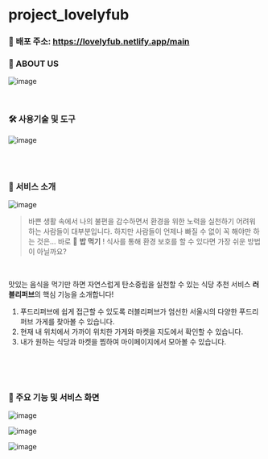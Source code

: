 # project_lovelyfub

### 👣 배포 주소: https://lovelyfub.netlify.app/main

### 👀 ABOUT US

![image](https://github.com/jjaei/project_lovelyfub/assets/120344687/6b307d7b-03a9-4177-ae2b-849ff83b481d)


<br>

### 🛠️ 사용기술 및 도구

![image](https://github.com/jjaei/project_lovelyfub/assets/120344687/272483a2-fa5e-481d-8a27-25c7691bec76)

<br><br>

### 🍎 **서비스 소개**

![image](https://github.com/jjaei/project_lovelyfub/assets/120344687/bdb56135-0da6-47f0-af59-6b5eb2bd9d40)


> 바쁜 생활 속에서 나의 불편을 감수하면서 환경을 위한 노력을 실천하기 어려워하는 사람들이 대부분입니다.
하지만 사람들이 언제나 빠질 수 없이 꼭 해야만 하는 것은…
바로 🍚 **밥 먹기** !
식사를 통해 환경 보호를 할 수 있다면 가장 쉬운 방법이 아닐까요?
>
> 
<br>

맛있는 음식을 먹기만 하면 자연스럽게 탄소중립을 실천할 수 있는 식당 추천 서비스 **러블리퍼브**의 핵심 기능을 소개합니다!
<br>

1. 푸드리퍼브에 쉽게 접근할 수 있도록 러블리퍼브가 엄선한 서울시의 다양한 푸드리퍼브 가게를 찾아볼 수 있습니다. 
2. 현재 내 위치에서 가까이 위치한 가게와 마켓을 지도에서 확인할 수 있습니다.
3. 내가 원하는 식당과 마켓을 찜하여 마이페이지에서 모아볼 수 있습니다.

<br><br><br>

### 🤩 주요 기능 및 서비스 화면

![image](https://github.com/jjaei/project_lovelyfub/assets/120344687/150f97b9-9445-40f7-b4a5-3a3f61582c0e)

![image](https://github.com/jjaei/project_lovelyfub/assets/120344687/e37a427b-6289-4232-8f6e-9564ff6ed43c)

![image](https://github.com/jjaei/project_lovelyfub/assets/120344687/c2811a23-a65f-40ea-99ec-662ac2968de0)
